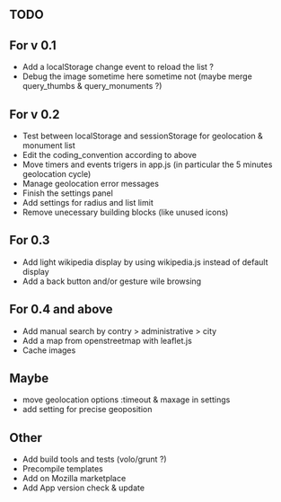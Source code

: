 TODO
----

For v 0.1
---------
- Add a localStorage change event to reload the list ?
- Debug the image sometime here sometime not (maybe merge query_thumbs & query_monuments ?)

For v 0.2
---------
- Test between localStorage and sessionStorage for geolocation & monument list
- Edit the coding_convention according to above
- Move timers and events trigers in app.js (in particular the 5 minutes geolocation cycle)
- Manage geolocation error messages
- Finish the settings panel
- Add settings for radius and list limit
- Remove unecessary building blocks (like unused icons)


For 0.3
-------
- Add light wikipedia display by using wikipedia.js instead of default display
- Add a back button and/or gesture wile browsing


For 0.4 and above
-----------------
- Add manual search by contry > administrative > city
- Add a map from openstreetmap with leaflet.js
- Cache images


Maybe
-----
- move geolocation options :timeout & maxage in settings
- add setting for precise geoposition


Other
-----
- Add build tools and tests (volo/grunt ?)
- Precompile templates
- Add on Mozilla marketplace
- Add App version check & update

